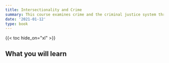 ```yaml
---
title: Intersectionality and Crime
summary: This course examines crime and the criminal justice system through an intersectional lens.
date: '2021-01-12'
type: book
---
```


{{< toc hide_on="xl" >}}

## What you will learn

